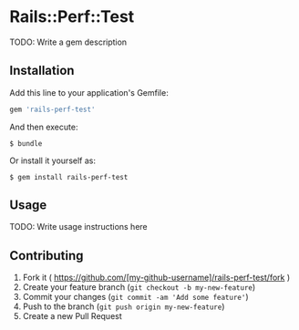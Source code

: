 # Rails::Perf::Test

TODO: Write a gem description

## Installation

Add this line to your application's Gemfile:

```ruby
gem 'rails-perf-test'
```

And then execute:

    $ bundle

Or install it yourself as:

    $ gem install rails-perf-test

## Usage

TODO: Write usage instructions here

## Contributing

1. Fork it ( https://github.com/[my-github-username]/rails-perf-test/fork )
2. Create your feature branch (`git checkout -b my-new-feature`)
3. Commit your changes (`git commit -am 'Add some feature'`)
4. Push to the branch (`git push origin my-new-feature`)
5. Create a new Pull Request
